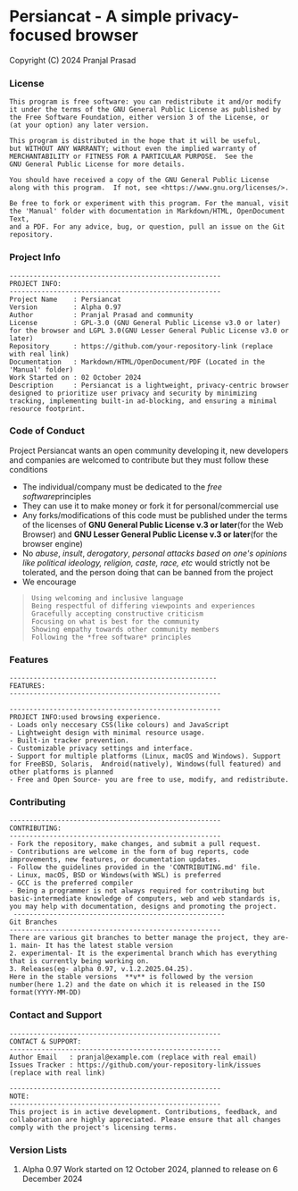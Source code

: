 # Persiancat - A simple privacy-focused browser
   Copyright (C) 2024 Pranjal Prasad
### License
    This program is free software: you can redistribute it and/or modify
    it under the terms of the GNU General Public License as published by
    the Free Software Foundation, either version 3 of the License, or
    (at your option) any later version.

    This program is distributed in the hope that it will be useful,
    but WITHOUT ANY WARRANTY; without even the implied warranty of
    MERCHANTABILITY or FITNESS FOR A PARTICULAR PURPOSE.  See the
    GNU General Public License for more details.

    You should have received a copy of the GNU General Public License
    along with this program.  If not, see <https://www.gnu.org/licenses/>.

    Be free to fork or experiment with this program. For the manual, visit
    the 'Manual' folder with documentation in Markdown/HTML, OpenDocument Text,
    and a PDF. For any advice, bug, or question, pull an issue on the Git repository.
    
### Project Info
    -----------------------------------------------------
    PROJECT INFO:
    -----------------------------------------------------
    Project Name    : Persiancat
    Version         : Alpha 0.97
    Author          : Pranjal Prasad and community
    License         : GPL-3.0 (GNU General Public License v3.0 or later) for the browser and LGPL 3.0(GNU Lesser General Public License v3.0 or later)
    Repository      : https://github.com/your-repository-link (replace with real link)
    Documentation   : Markdown/HTML/OpenDocument/PDF (Located in the 'Manual' folder)
    Work Started on : 02 October 2024
    Description     : Persiancat is a lightweight, privacy-centric browser designed to prioritize user privacy and security by minimizing tracking, implementing built-in ad-blocking, and ensuring a minimal resource footprint.

### Code of Conduct
Project Persiancat wants an open community developing it, new developers and companies are welcomed to contribute but they must follow these conditions
* The individual/company must be dedicated to the *free software*principles
* They can use it to make money or fork it for personal/commercial use
* Any forks/modifications of this code must be published under the terms of the licenses of **GNU General Public License v.3 or later**(for the Web Browser) and **GNU Lesser General Public License v.3 or later**(for the browser engine)
* No *abuse*, *insult*, *derogatory*, *personal attacks based on one's opinions like political ideology, religion, caste, race, etc* would strictly not be tolerated, and the person doing that can be banned from the project
*  We encourage
>     Using welcoming and inclusive language
>     Being respectful of differing viewpoints and experiences
>     Gracefully accepting constructive criticism
>     Focusing on what is best for the community
>     Showing empathy towards other community members
>     Following the *free software* principles

### Features
    ----------------------------------------------------
    FEATURES:
    -----------------------------------------------------
  
    -----------------------------------------------------
    PROJECT INFO:used browsing experience.
    - Loads only neccesary CSS(like colours) and JavaScript
    - Lightweight design with minimal resource usage.
    - Built-in tracker prevention.
    - Customizable privacy settings and interface.
    - Support for multiple platforms (Linux, macOS and Windows). Support for FreeBSD, Solaris,  Android(natively), Windows(full featured) and other platforms is planned
    - Free and Open Source- you are free to use, modify, and redistribute.

### Contributing
    
    -----------------------------------------------------
    CONTRIBUTING:
    -----------------------------------------------------
    - Fork the repository, make changes, and submit a pull request.
    - Contributions are welcome in the form of bug reports, code improvements, new features, or documentation updates.
    - Follow the guidelines provided in the 'CONTRIBUTING.md' file.
    - Linux, macOS, BSD or Windows(with WSL) is preferred
    - GCC is the preferred compiler
    - Being a programmer is not always required for contributing but basic-intermediate knowledge of computers, web and web standards is, you may help with documentation, designs and promoting the project.
     -----------------------------------------------------
    Git Branches
    -----------------------------------------------------
    There are various git branches to better manage the project, they are-
    1. main- It has the latest stable version
    2. experimental- It is the experimental branch which has everything that is currently being working on.
    3. Releases(eg- alpha 0.97, v.1.2.2025.04.25).
    Here in the stable versions  **v** is followed by the version number(here 1.2) and the date on which it is released in the ISO format(YYYY-MM-DD)
    
### Contact and Support

    -----------------------------------------------------
    CONTACT & SUPPORT:
    -----------------------------------------------------
    Author Email   : pranjal@example.com (replace with real email)
    Issues Tracker : https://github.com/your-repository-link/issues (replace with real link)

    -----------------------------------------------------
    NOTE:
    -----------------------------------------------------
    This project is in active development. Contributions, feedback, and collaboration are highly appreciated. Please ensure that all changes comply with the project's licensing terms.

###  Version Lists
1. Alpha 0.97
Work started on 12 October 2024, planned to release on 6 December 2024
